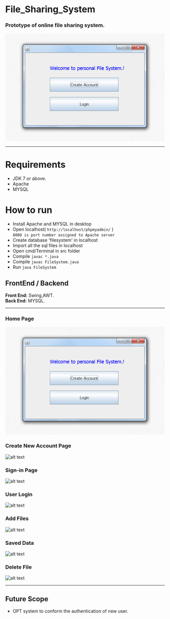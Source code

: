 # File_Sharing_System

### Prototype of online file sharing system.
![alt text](https://github.com/KartikMamodia/File_Sharing_System/blob/master/Img/FrontPage.PNG)

---

# Requirements
* JDK 7 or above.
* Apache
* MYSQL

# How to run
* Install Apache and MYSQL in desktop
* Open localhost( `http://localhost/phpmyadmin/` )  
   ```8080 is port number assigned to Apache server```
* Create database 'filesystem' in localhost
* Import all the sql files in localhost
* Open cmd/Terminal in src folder
* Compile `javac *.java`
* Compile `javac FileSystem.java`
* Run `java FileSystem`


## FrontEnd / Backend  
__Front End:__ Swing,AWT.  
**Back End:** MYSQL.

---

### Home Page
![alt text](https://github.com/KartikMamodia/File_Sharing_System/blob/master/Img/FrontPage.PNG)

### Create New Account Page
![alt text](https://github.com/KartikMamodia/File_Sharing_System/blob/master/Img/CreateAccount.PNG)

### Sign-in Page
![alt text](https://github.com/KartikMamodia/File_Sharing_System/blob/master/Img/Sign-in.PNG)

### User Login
![alt text](https://github.com/KartikMamodia/File_Sharing_System/blob/master/Img/WelcomeUser.PNG)

### Add Files
![alt text](https://github.com/KartikMamodia/File_Sharing_System/blob/master/Img/SaveFileToDB.PNG)

### Saved Data
![alt text](https://github.com/KartikMamodia/File_Sharing_System/blob/master/Img/SavedData.PNG)

### Delete File
![alt text](https://github.com/KartikMamodia/File_Sharing_System/blob/master/Img/DeleteData1.PNG)

---
## Future Scope
* OPT system to conform the authentication of new user.
